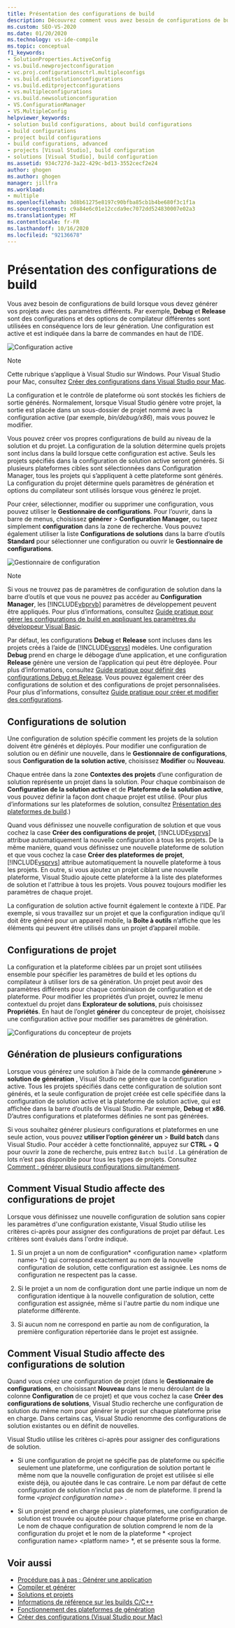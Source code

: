 ```yaml
---
title: Présentation des configurations de build
description: Découvrez comment vous avez besoin de configurations de build lorsque vous devez générer vos projets avec des paramètres différents dans Visual Studio.
ms.custom: SEO-VS-2020
ms.date: 01/20/2020
ms.technology: vs-ide-compile
ms.topic: conceptual
f1_keywords:
- SolutionProperties.ActiveConfig
- vs.build.newprojectconfiguration
- vc.proj.configurationsctrl.multipleconfigs
- vs.build.editsolutionconfigurations
- vs.build.editprojectconfigurations
- vs.multipleconfigurations
- vs.build.newsolutionconfiguration
- VS.ConfigurationManager
- VS.MultipleConfig
helpviewer_keywords:
- solution build configurations, about build configurations
- build configurations
- project build configurations
- build configurations, advanced
- projects [Visual Studio], build configuration
- solutions [Visual Studio], build configuration
ms.assetid: 934c727d-3a22-429c-bd13-3552cecf2e24
author: ghogen
ms.author: ghogen
manager: jillfra
ms.workload:
- multiple
ms.openlocfilehash: 3d8b61275e8197c90bfba85cb1b4be680f3c1f1a
ms.sourcegitcommit: c9a84e6c01e12ccda9ec7072dd524830007e02a3
ms.translationtype: MT
ms.contentlocale: fr-FR
ms.lasthandoff: 10/16/2020
ms.locfileid: "92136678"
---
```

# <a name="understand-build-configurations"></a>Présentation des configurations de build

Vous avez besoin de configurations de build lorsque vous devez générer vos projets avec des paramètres différents. Par exemple, **Debug** et **Release** sont des configurations et des options de compilateur différentes sont utilisées en conséquence lors de leur génération.  Une configuration est active et est indiquée dans la barre de commandes en haut de l’IDE.

![Configuration active](media/understanding-build-configurations/active-config.png)

> [!NOTE]
> Cette rubrique s’applique à Visual Studio sur Windows. Pour Visual Studio pour Mac, consultez [Créer des configurations dans Visual Studio pour Mac](/visualstudio/mac/configurations).

La configuration et le contrôle de plateforme où sont stockés les fichiers de sortie générés. Normalement, lorsque Visual Studio génère votre projet, la sortie est placée dans un sous-dossier de projet nommé avec la configuration active (par exemple, *bin/debug/x86*), mais vous pouvez le modifier.

Vous pouvez créer vos propres configurations de build au niveau de la solution et du projet. La configuration de la solution détermine quels projets sont inclus dans la build lorsque cette configuration est active. Seuls les projets spécifiés dans la configuration de solution active seront générés. Si plusieurs plateformes cibles sont sélectionnées dans Configuration Manager, tous les projets qui s’appliquent à cette plateforme sont générés. La configuration du projet détermine quels paramètres de génération et options du compilateur sont utilisés lorsque vous générez le projet.

Pour créer, sélectionner, modifier ou supprimer une configuration, vous pouvez utiliser le **Gestionnaire de configurations**. Pour l’ouvrir, dans la barre de menus, choisissez **générer**  >  **Configuration Manager**, ou tapez simplement **configuration** dans la zone de recherche. Vous pouvez également utiliser la liste **Configurations de solutions** dans la barre d’outils **Standard** pour sélectionner une configuration ou ouvrir le **Gestionnaire de configurations**.

![Gestionnaire de configuration](media/understanding-build-configurations/config-manager.png)

> [!NOTE]
> Si vous ne trouvez pas de paramètres de configuration de solution dans la barre d’outils et que vous ne pouvez pas accéder au **Configuration Manager**, les [!INCLUDE[vbprvb](../code-quality/includes/vbprvb_md.md)] paramètres de développement peuvent être appliqués. Pour plus d’informations, consultez [Guide pratique pour gérer les configurations de build en appliquant les paramètres du développeur Visual Basic](../ide/how-to-manage-build-configurations-with-visual-basic-developer-settings-applied.md).

Par défaut, les configurations **Debug** et **Release** sont incluses dans les projets créés à l’aide de [!INCLUDE[vsprvs](../code-quality/includes/vsprvs_md.md)] modèles. Une configuration **Debug** prend en charge le débogage d’une application, et une configuration **Release** génère une version de l’application qui peut être déployée. Pour plus d’informations, consultez [Guide pratique pour définir des configurations Debug et Release](../debugger/how-to-set-debug-and-release-configurations.md). Vous pouvez également créer des configurations de solution et des configurations de projet personnalisées. Pour plus d’informations, consultez [Guide pratique pour créer et modifier des configurations](../ide/how-to-create-and-edit-configurations.md).

## <a name="solution-configurations"></a>Configurations de solution

Une configuration de solution spécifie comment les projets de la solution doivent être générés et déployés. Pour modifier une configuration de solution ou en définir une nouvelle, dans le **Gestionnaire de configurations**, sous **Configuration de la solution active**, choisissez **Modifier** ou **Nouveau**.

Chaque entrée dans la zone **Contextes des projets** d’une configuration de solution représente un projet dans la solution. Pour chaque combinaison de **Configuration de la solution active** et de **Plateforme de la solution active**, vous pouvez définir la façon dont chaque projet est utilisé. (Pour plus d’informations sur les plateformes de solution, consultez [Présentation des plateformes de build](../ide/understanding-build-platforms.md).)

Quand vous définissez une nouvelle configuration de solution et que vous cochez la case **Créer des configurations de projet**, [!INCLUDE[vsprvs](../code-quality/includes/vsprvs_md.md)] attribue automatiquement la nouvelle configuration à tous les projets. De la même manière, quand vous définissez une nouvelle plateforme de solution et que vous cochez la case **Créer des plateformes de projet**, [!INCLUDE[vsprvs](../code-quality/includes/vsprvs_md.md)] attribue automatiquement la nouvelle plateforme à tous les projets. En outre, si vous ajoutez un projet ciblant une nouvelle plateforme, Visual Studio ajoute cette plateforme à la liste des plateformes de solution et l'attribue à tous les projets. Vous pouvez toujours modifier les paramètres de chaque projet.

La configuration de solution active fournit également le contexte à l'IDE. Par exemple, si vous travaillez sur un projet et que la configuration indique qu’il doit être généré pour un appareil mobile, la **Boîte à outils** n’affiche que les éléments qui peuvent être utilisés dans un projet d’appareil mobile.

## <a name="project-configurations"></a>Configurations de projet

La configuration et la plateforme ciblées par un projet sont utilisées ensemble pour spécifier les paramètres de build et les options du compilateur à utiliser lors de sa génération. Un projet peut avoir des paramètres différents pour chaque combinaison de configuration et de plateforme. Pour modifier les propriétés d’un projet, ouvrez le menu contextuel du projet dans **Explorateur de solutions**, puis choisissez **Propriétés**.  En haut de l’onglet **générer** du concepteur de projet, choisissez une configuration active pour modifier ses paramètres de génération.

![Configurations du concepteur de projets](media/understanding-build-configurations/project-designer-configuration.png)

## <a name="building-multiple-configurations"></a>Génération de plusieurs configurations

Lorsque vous générez une solution à l’aide de la commande **générer**une  >  **solution de génération** , Visual Studio ne génère que la configuration active. Tous les projets spécifiés dans cette configuration de solution sont générés, et la seule configuration de projet créée est celle spécifiée dans la configuration de solution active et la plateforme de solution active, qui est affichée dans la barre d’outils de Visual Studio. Par exemple, **Debug** et **x86**. D’autres configurations et plateformes définies ne sont pas générées.

Si vous souhaitez générer plusieurs configurations et plateformes en une seule action, vous pouvez **utiliser l’option générer un**  >  **Build batch** dans Visual Studio. Pour accéder à cette fonctionnalité, appuyez sur **CTRL** + **Q** pour ouvrir la zone de recherche, puis entrez `Batch build` . La génération de lots n’est pas disponible pour tous les types de projets. Consultez [Comment : générer plusieurs configurations simultanément](how-to-build-multiple-configurations-simultaneously.md).

## <a name="how-visual-studio-assigns-project-configurations"></a>Comment Visual Studio affecte des configurations de projet

Lorsque vous définissez une nouvelle configuration de solution sans copier les paramètres d'une configuration existante, Visual Studio utilise les critères ci-après pour assigner des configurations de projet par défaut. Les critères sont évalués dans l'ordre indiqué.

1. Si un projet a un nom de configuration* \<configuration name> \<platform name> *() qui correspond exactement au nom de la nouvelle configuration de solution, cette configuration est assignée. Les noms de configuration ne respectent pas la casse.

1. Si le projet a un nom de configuration dont une partie indique un nom de configuration identique à la nouvelle configuration de solution, cette configuration est assignée, même si l'autre partie du nom indique une plateforme différente.

1. Si aucun nom ne correspond en partie au nom de configuration, la première configuration répertoriée dans le projet est assignée.

## <a name="how-visual-studio-assigns-solution-configurations"></a>Comment Visual Studio affecte des configurations de solution

Quand vous créez une configuration de projet (dans le **Gestionnaire de configurations**, en choisissant **Nouveau** dans le menu déroulant de la colonne **Configuration** de ce projet) et que vous cochez la case **Créer des configurations de solutions**, Visual Studio recherche une configuration de solution du même nom pour générer le projet sur chaque plateforme prise en charge. Dans certains cas, Visual Studio renomme des configurations de solution existantes ou en définit de nouvelles.

Visual Studio utilise les critères ci-après pour assigner des configurations de solution.

- Si une configuration de projet ne spécifie pas de plateforme ou spécifie seulement une plateforme, une configuration de solution portant le même nom que la nouvelle configuration de projet est utilisée si elle existe déjà, ou ajoutée dans le cas contraire. Le nom par défaut de cette configuration de solution n’inclut pas de nom de plateforme. Il prend la forme *\<project configuration name>* .

- Si un projet prend en charge plusieurs plateformes, une configuration de solution est trouvée ou ajoutée pour chaque plateforme prise en charge. Le nom de chaque configuration de solution comprend le nom de la configuration du projet et le nom de la plateforme * \<project configuration name> \<platform name> *, et se présente sous la forme.

## <a name="see-also"></a>Voir aussi

- [Procédure pas à pas : Générer une application](../ide/walkthrough-building-an-application.md)
- [Compiler et générer](../ide/compiling-and-building-in-visual-studio.md)
- [Solutions et projets](../ide/solutions-and-projects-in-visual-studio.md)
- [Informations de référence sur les builds C/C++](/cpp/build/reference/c-cpp-building-reference)
- [Fonctionnement des plateformes de génération](understanding-build-platforms.md)
- [Créer des configurations (Visual Studio pour Mac)](/visualstudio/mac/configurations)
